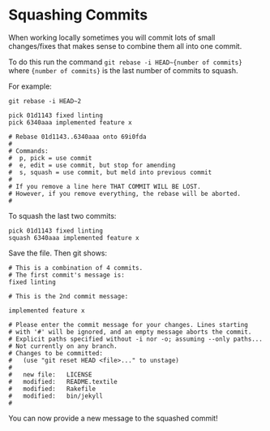 # Squashing Commits

When working locally sometimes you will commit lots of small changes/fixes that makes
sense to combine them all into one commit.

To do this run the command `git rebase -i HEAD~{number of commits}`
where `{number of commits}` is the last number of commits to squash.

For example:
```
git rebase -i HEAD~2

pick 01d1143 fixed linting
pick 6340aaa implemented feature x

# Rebase 01d1143..6340aaa onto 69i0fda
#
# Commands:
#  p, pick = use commit
#  e, edit = use commit, but stop for amending
#  s, squash = use commit, but meld into previous commit
#
# If you remove a line here THAT COMMIT WILL BE LOST.
# However, if you remove everything, the rebase will be aborted.
#
```

To squash the last two commits:
```
pick 01d1143 fixed linting
squash 6340aaa implemented feature x
```

Save the file. Then git shows:
```
# This is a combination of 4 commits.
# The first commit's message is:
fixed linting

# This is the 2nd commit message:

implemented feature x

# Please enter the commit message for your changes. Lines starting
# with '#' will be ignored, and an empty message aborts the commit.
# Explicit paths specified without -i nor -o; assuming --only paths...
# Not currently on any branch.
# Changes to be committed:
#   (use "git reset HEAD <file>..." to unstage)
#
#	new file:   LICENSE
#	modified:   README.textile
#	modified:   Rakefile
#	modified:   bin/jekyll
#
```

You can now provide a new message to the squashed commit!
